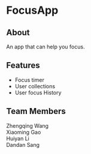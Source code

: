 # FocusApp

## About
An app that can help you focus.


## Features
* Focus timer
* User collections
* User focus History

## Team Members
Zhengqing Wang  
Xiaoming Gao  
Huiyan Li  
Dandan Sang  
